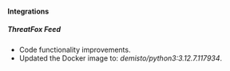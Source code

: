 #### Integrations

##### ThreatFox Feed
- Code functionality improvements.
- Updated the Docker image to: *demisto/python3:3.12.7.117934*.